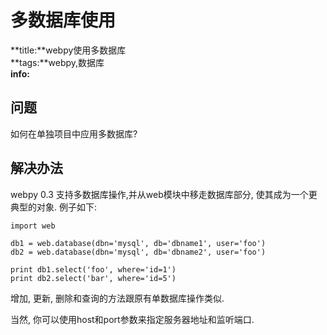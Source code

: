 # 多数据库使用
**title:**webpy使用多数据库  
**tags:**webpy,数据库   
**info:**  

## 问题
如何在单独项目中应用多数据库?

## 解决办法

webpy 0.3 支持多数据库操作,并从web模块中移走数据库部分, 使其成为一个更典型的对象.  例子如下:

    import web
    
    db1 = web.database(dbn='mysql', db='dbname1', user='foo')
    db2 = web.database(dbn='mysql', db='dbname2', user='foo')
    
    print db1.select('foo', where='id=1')
    print db2.select('bar', where='id=5')
    
增加, 更新, 删除和查询的方法跟原有单数据库操作类似.

当然, 你可以使用host和port参数来指定服务器地址和监听端口.
